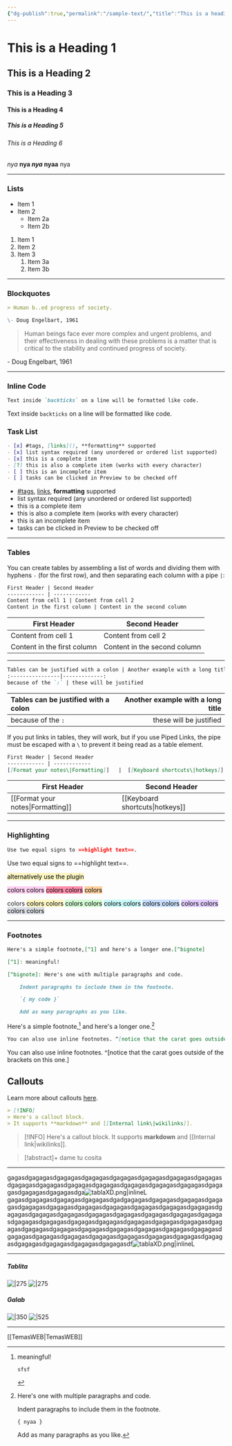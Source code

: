 ```yaml
---
{"dg-publish":true,"permalink":"/sample-text/","title":"This is a heading 1"}
---
```



# This is a Heading 1

## This is a Heading 2

### This is a Heading 3

#### This is a Heading 4

##### This is a Heading 5

###### This is a Heading 6

*nya*             **nya *nya*
nyaa**                nya

---

### Lists
-   Item 1
-   Item 2
	 -   Item 2a
	 -   Item 2b

1.  Item 1
2.  Item 2
3.  Item 3
	 1.  Item 3a
	 2.  Item 3b

---

### Blockquotes

```md
> Human b..ed progress of society.

\- Doug Engelbart, 1961
```

> Human beings face ever more complex and urgent problems, and their effectiveness in dealing with these problems is a matter that is critical to the stability and continued progress of society.

\- Doug Engelbart, 1961

---

### Inline Code

```md
Text inside `backticks` on a line will be formatted like code.
```

Text inside `backticks` on a line will be formatted like code.

### Task List

```md
- [x] #tags, [links](), **formatting** supported
- [x] list syntax required (any unordered or ordered list supported)
- [x] this is a complete item
- [?] this is also a complete item (works with every character)
- [ ] this is an incomplete item
- [ ] tasks can be clicked in Preview to be checked off
```

-   [#tags](https://publish.obsidian.md/#tags), [links](https://publish.obsidian.md/), **formatting** supported
-   list syntax required (any unordered or ordered list supported)
-   this is a complete item
-   this is also a complete item (works with every character)
-   this is an incomplete item
-   tasks can be clicked in Preview to be checked off

---

### Tables

You can create tables by assembling a list of words and dividing them with hyphens `-` (for the first row), and then separating each column with a pipe `|`:

```md
First Header | Second Header
------------ | ------------
Content from cell 1 | Content from cell 2
Content in the first column | Content in the second column
```

First Header | Second Header
------------ | ------------
Content from cell 1 | Content from cell 2
Content in the first column | Content in the second column

---

```md
Tables can be justified with a colon | Another example with a long title
:----------------|-------------:
because of the `:` | these will be justified
```

Tables can be justified with a colon | Another example with a long title
:----------------|-------------:
because of the `:` | these will be justified

If you put links in tables, they will work, but if you use Piped Links, the pipe must be escaped with a `\` to prevent it being read as a table element.

```md
First Header | Second Header
------------ | ------------
[[Format your notes\|Formatting]]	|  [[Keyboard shortcuts\|hotkeys]]
```

First Header | Second Header
------------ | ------------
[[Format your notes\|Formatting]]	|  [[Keyboard shortcuts\|hotkeys]]

---

### Highlighting

```md
Use two equal signs to ==highlight text==.
```

Use two equal signs to ==highlight text==.

<mark style="background: #FFF3A3A6;">alternatively use the plugin</mark>

<mark style="background: #FFB8EBA6;">colors colors</mark>  <mark style="background: #FF5582A6;">colors colors</mark>  <mark style="background: #FFB86CA6;">colors

colors</mark>  <mark style="background: #FFF3A3A6;">colors colors</mark>  <mark style="background: #BBFABBA6;">colors colors</mark>  <mark style="background: #ABF7F7A6;">colors colors</mark>  <mark style="background: #ADCCFFA6;">colors colors</mark>  <mark style="background: #D2B3FFA6;">colors colors</mark>  <mark style="background: #CACFD9A6;">colors colors</mark>

---

### Footnotes

```md
Here's a simple footnote,[^1] and here's a longer one.[^bignote]

[^1]: meaningful!

[^bignote]: Here's one with multiple paragraphs and code.

    Indent paragraphs to include them in the footnote.

    `{ my code }`

    Add as many paragraphs as you like.
```

Here's a simple footnote,[^1] and here's a longer one.[^bignote]

[^1]: meaningful!

		sfsf

[^bignote]: Here's one with multiple paragraphs and code.

	 Indent paragraphs to include them in the footnote.

	 `{ nyaa }`

	 Add as many paragraphs as you like.

```md
You can also use inline footnotes. ^[notice that the carat goes outside of the brackets on this one.]
```

You can also use inline footnotes. ^[notice that the carat goes outside of the brackets on this one.]

## Callouts

Learn more about callouts [here](https://help.obsidian.md/How+to/Use+callouts).

```markdown
> [!INFO]
> Here's a callout block.
> It supports **markdown** and [[Internal link\|wikilinks]].
```

> [!INFO]
> Here's a callout block.
> It supports **markdown** and [[Internal link|wikilinks]].

> [!abstract]+
> dame tu cosita

---

gagasdgagagasdgagagasdgagagasdgagagasdgagagasdgagagasdgagagasdgagagasdgagagasdgagagasdgagagasdgagagasdgagagasdgagagasdgagagasdgagagasdgagagasdga![tablaXD.png|inlineL](/img/user/tablaXD.png)gagasdgagagasdgagagasdgagagasdgadgagagasdgagagasdgagagasdgagagasdgagagasdgagagasdgagagasdgagagasdgagagasdgagagasdgagagasdgagagasdgagagasdgagagasdgagagasdgagagasdgagagasdgagagasdgagagasdgagagasdgagagasdgagagasdgagagasdgagagasdgagagasdgagagasdgagagasdgagagasdgagagasdgagagasdgagagasdgagagasdgagagasdgagagasdgagagasdgagagasdgagagasdgagagasdgagagasdgagagasdgagagasdgagagasdgagagasdgagagasdgagagasdgagagasdf![tablaXD.png|inlineL](/img/user/tablaXD.png)

---
##### Tablita

![|275](https://i.imgur.com/7oO0RJr.gif)  ![|275](https://i.imgur.com/OrSSfZv.png)

##### Galab

![|350](https://i.imgur.com/uZbFPRi.png)  ![|525](https://i.imgur.com/roJfinS.gif)

---

[[TemasWEB\|TemasWEB]]
